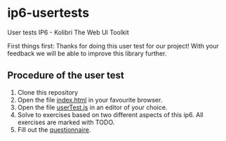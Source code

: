 # ip6-usertests
User tests IP6 - Kolibri The Web UI Toolkit

First things first: Thanks for doing this user test for our project! With your feedback we will be able to improve this 
library further.

## Procedure of the user test
1. Clone this repository
2. Open the file [index.html](./index.html) in your favourite browser.
3. Open the file [userTest.js](./userTest.js) in an editor of your choice. 
4. Solve to exercises based on two different aspects of this ip6. All exercises are marked with TODO.
5. Fill out the [questionnaire](https://docs.google.com/forms/d/e/1FAIpQLSfv-ugjTS4DJAMPY4JHHt37nQdKZRfwjLsdXPoPc6DzONm-bg/viewform?usp=sf_link).
 